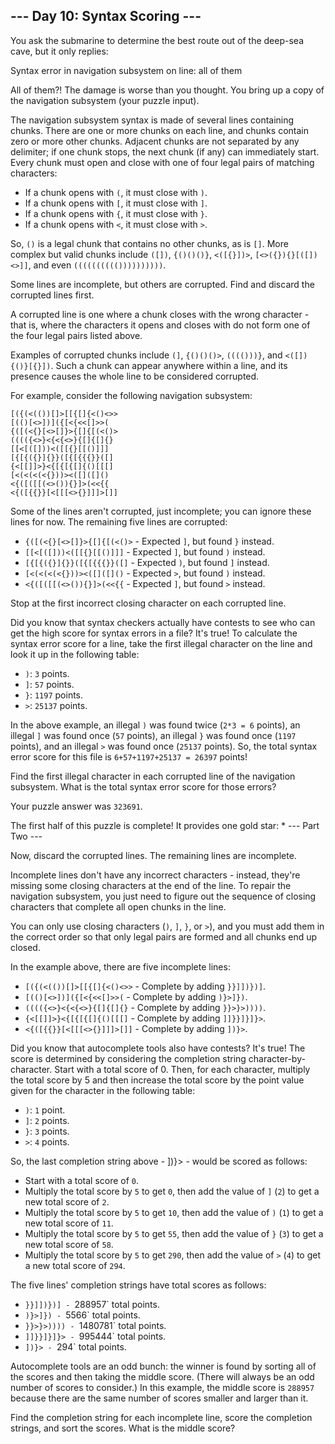 ## --- Day 10: Syntax Scoring ---

You ask the submarine to determine the best route out of the deep-sea cave, but it only replies:

Syntax error in navigation subsystem on line: all of them

All of them?! The damage is worse than you thought. You bring up a copy of the navigation subsystem (your puzzle input).

The navigation subsystem syntax is made of several lines containing chunks. There are one or more chunks on each line, and chunks contain zero or more other chunks. Adjacent chunks are not separated by any delimiter; if one chunk stops, the next chunk (if any) can immediately start. Every chunk must open and close with one of four legal pairs of matching characters:

   - If a chunk opens with `(`, it must close with `)`.
   - If a chunk opens with `[`, it must close with `]`.
   - If a chunk opens with `{`, it must close with `}`.
   - If a chunk opens with `<`, it must close with `>`.

So, `()` is a legal chunk that contains no other chunks, as is `[]`. More complex but valid chunks include `([])`, `{()()()}`, `<([{}])>`, `[<>({}){}[([])<>]]`, and even `(((((((((())))))))))`.

Some lines are incomplete, but others are corrupted. Find and discard the corrupted lines first.

A corrupted line is one where a chunk closes with the wrong character - that is, where the characters it opens and closes with do not form one of the four legal pairs listed above.

Examples of corrupted chunks include `(]`, `{()()()>`, `(((()))}`, and `<([]){()}[{}])`. Such a chunk can appear anywhere within a line, and its presence causes the whole line to be considered corrupted.

For example, consider the following navigation subsystem:

```
[({(<(())[]>[[{[]{<()<>>
[(()[<>])]({[<{<<[]>>(
{([(<{}[<>[]}>{[]{[(<()>
(((({<>}<{<{<>}{[]{[]{}
[[<[([]))<([[{}[[()]]]
[{[{({}]{}}([{[{{{}}([]
{<[[]]>}<{[{[{[]{()[[[]
[<(<(<(<{}))><([]([]()
<{([([[(<>()){}]>(<<{{
<{([{{}}[<[[[<>{}]]]>[]]
```

Some of the lines aren't corrupted, just incomplete; you can ignore these lines for now. The remaining five lines are corrupted:

   - `{([(<{}[<>[]}>{[]{[(<()>` - Expected `]`, but found `}` instead.
   - `[[<[([]))<([[{}[[()]]]` - Expected `]`, but found `)` instead.
   - `[{[{({}]{}}([{[{{{}}([]` - Expected `)`, but found `]` instead.
   - `[<(<(<(<{}))><([]([]()` - Expected `>`, but found `)` instead.
   - `<{([([[(<>()){}]>(<<{{` - Expected `]`, but found `>` instead.

Stop at the first incorrect closing character on each corrupted line.

Did you know that syntax checkers actually have contests to see who can get the high score for syntax errors in a file? It's true! To calculate the syntax error score for a line, take the first illegal character on the line and look it up in the following table:

   - `)`: `3` points.
   - `]`: `57` points.
   - `}`: `1197` points.
   - `>`: `25137` points.

In the above example, an illegal `)` was found twice (`2*3 = 6` points), an illegal `]` was found once (`57` points), an illegal `}` was found once (`1197` points), and an illegal `>` was found once (`25137` points). So, the total syntax error score for this file is `6+57+1197+25137 = 26397` points!

Find the first illegal character in each corrupted line of the navigation subsystem. What is the total syntax error score for those errors?

Your puzzle answer was `323691`.

The first half of this puzzle is complete! It provides one gold star: *
--- Part Two ---

Now, discard the corrupted lines. The remaining lines are incomplete.

Incomplete lines don't have any incorrect characters - instead, they're missing some closing characters at the end of the line. To repair the navigation subsystem, you just need to figure out the sequence of closing characters that complete all open chunks in the line.

You can only use closing characters (`)`, `]`, `}`, or `>`), and you must add them in the correct order so that only legal pairs are formed and all chunks end up closed.

In the example above, there are five incomplete lines:

   - `[({(<(())[]>[[{[]{<()<>>` - Complete by adding `}}]])})]`.
   - `[(()[<>])]({[<{<<[]>>(` - Complete by adding `)}>]})`.
   - `(((({<>}<{<{<>}{[]{[]{}` - Complete by adding `}}>}>))))`.
   - `{<[[]]>}<{[{[{[]{()[[[]` - Complete by adding `]]}}]}]}>`.
   - `<{([{{}}[<[[[<>{}]]]>[]]` - Complete by adding `])}>`.

Did you know that autocomplete tools also have contests? It's true! The score is determined by considering the completion string character-by-character. Start with a total score of 0. Then, for each character, multiply the total score by 5 and then increase the total score by the point value given for the character in the following table:

   - `)`: `1` point.
   - `]`: `2` points.
   - `}`: `3` points.
   - `>`: `4` points.

So, the last completion string above - ])}> - would be scored as follows:

   - Start with a total score of `0`.
   - Multiply the total score by `5` to get `0`, then add the value of `]` (`2`) to get a new total score of `2`.
   - Multiply the total score by `5` to get `10`, then add the value of `)` (`1`) to get a new total score of `11`.
   - Multiply the total score by `5` to get `55`, then add the value of `}` (`3`) to get a new total score of `58`.
   - Multiply the total score by `5` to get `290`, then add the value of `>` (`4`) to get a new total score of `294`.

The five lines' completion strings have total scores as follows:

   - `}}]])})] - `288957` total points.
   - `)}>]}) - `5566` total points.
   - `}}>}>)))) - `1480781` total points.
   - `]]}}]}]}> - `995444` total points.
   - `])}> - `294` total points.

Autocomplete tools are an odd bunch: the winner is found by sorting all of the scores and then taking the middle score. (There will always be an odd number of scores to consider.) In this example, the middle score is `288957` because there are the same number of scores smaller and larger than it.

Find the completion string for each incomplete line, score the completion strings, and sort the scores. What is the middle score?
